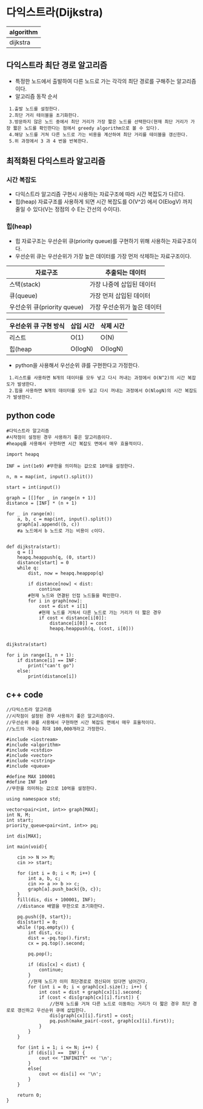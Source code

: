 # 다익스트라(Dijkstra)

|algorithm|
|---|
|dijkstra|

## 다익스트라 최단 경로 알고리즘

- 특정한 노드에서 출발하여 다른 노드로 가는 각각의 최단 경로를 구해주는 알고리즘이다.
- 알고리즘 동작 순서
~~~
 1.출발 노드를 설정한다.
 2.최단 거리 테이블을 초기화한다.
 3.방문하지 않은 노드 중에서 최단 거리가 가장 짧은 노드를 선택한다(현재 최단 거리가 가장 짧은 노드를 확인한다는 점에서 greedy algorithm으로 볼 수 있다).
 4.해당 노드를 거쳐 다른 노드로 가는 비용을 계산하여 최단 거리를 테이블을 갱신한다.
 5.위 과정에서 3 과 4 번을 반복한다.
~~~

## 최적화된 다익스트라 알고리즘

### 시간 복잡도
- 다익스트라 알고리즘 구현시 사용하는 자료구조에 따라 시간 복잡도가 다르다. 
- 힙(heap) 자료구조를 사용하게 되면 시간 복잡도를 O(V^2) 에서 O(ElogV) 까지 줄일 수 있다(V는 정점의 수 E는 간선의 수이다).

### 힙(heap)
- 힙 자료구조는 우선순위 큐(priority queue)를 구현하기 위해 사용하는 자료구조이다.
- 우선순위 큐는 우선순위가 가장 높은 데이터를 가장 먼저 삭제하는 자료구조이다.

|자료구조|추출되는 데이터|
|---|---|
|스택(stack)|가장 나중에 삽입된 데이터|
|큐(queue)|가장 먼저 삽입된 데이터|
|우선순위 큐(priority queue)|가장 우선순위가 높은 데이터|

|우선순위 큐 구현 방식|삽입 시간|삭제 시간|
|---|---|---|
|리스트|O(1)|O(N)|
|힙(heap|O(logN)|O(logN)|

- python을 사용해서 우선순위 큐를 구현한다고 가정한다.
~~~
 1.리스트를 사용하면 N개의 데이터를 모두 넣고 다시 꺼내는 과정에서 O(N^2)의 시간 복잡도가 발생한다.
 2.힙을 사용하면 N개의 데이터를 모두 널고 다시 꺼내는 과정에서 O(NlogN)의 시간 복잡도가 발생한다.
~~~

## python code
~~~
#다익스트라 알고리즘
#시작점이 설정된 경우 사용하기 좋은 알고리즘이다.
#heapq를 사용해서 구현하면 시간 복잡도 면에서 매우 효율적이다.

import heapq

INF = int(1e9) #무한을 의미하는 값으로 10억을 설정한다.

n, m = map(int, input().split())

start = int(input())

graph = [[]for _ in range(n + 1)]
distance = [INF] * (n + 1)

for _ in range(m):
    a, b, c = map(int, input().split())
    graph[a].append((b, c))
    #a 노드에서 b 노드로 가는 비용이 c이다.


def dijkstra(start):
    q = []
    heapq.heappush(q, (0, start))
    distance[start] = 0
    while q:
        dist, now = heapq.heappop(q)

        if distance[now] < dist:
            continue
        #현재 노드와 연결된 인접 노드들을 확인한다.
        for i in graph[now]:
            cost = dist + i[1]
            #현재 노드를 거쳐서 다른 노드로 가는 거리가 더 짧은 경우
            if cost < distance[i[0]]:
                distance[i[0]] = cost
                heapq.heappush(q, (cost, i[0]))


dijkstra(start)

for i in range(1, n + 1):
    if distance[i] == INF:
        print("can't go")
    else:
        print(distance[i])
~~~

## c++ code
~~~
//다익스트라 알고리즘
//시작점이 설정된 경우 사용하기 좋은 알고리즘이다.
//우선순위 큐를 사용해서 구현하면 시간 복잡도 면에서 매우 효율적이다.
//노드의 개수는 최대 100,000개라고 가정한다.

#include <iostream>
#include <algorithm>
#include <cstdio>
#include <vector>
#include <cstring>
#include <queue>

#define MAX 100001
#define INF 1e9
//무한을 의미하는 값으로 10억을 설정한다.

using namespace std;

vector<pair<int, int>> graph[MAX];
int N, M;
int start;
priority_queue<pair<int, int>> pq;

int dis[MAX];

int main(void){
    
    cin >> N >> M;
    cin >> start;
    
    for (int i = 0; i < M; i++) {
        int a, b, c;
        cin >> a >> b >> c;
        graph[a].push_back({b, c});
    }
    fill(dis, dis + 100001, INF);
    //distance 배열을 무한으로 초기화한다.
    
    pq.push({0, start});
    dis[start] = 0;
    while (!pq.empty()) {
        int dist, cx;
        dist = -pq.top().first;
        cx = pq.top().second;
        
        pq.pop();
        
        if (dis[cx] < dist) {
            continue;
        }
        //현재 노드가 이미 최단경로로 갱신되어 있다면 넘어간다.
        for (int i = 0; i < graph[cx].size(); i++) {
            int cost = dist + graph[cx][i].second;
            if (cost < dis[graph[cx][i].first]) {
                //현재 노드를 거쳐 다른 노드로 이동하는 거리가 더 짧은 경우 최단 경로로 갱신하고 우선순위 큐에 삽입한다.
                dis[graph[cx][i].first] = cost;
                pq.push(make_pair(-cost, graph[cx][i].first));
            }
        }
    }
    
    for (int i = 1; i <= N; i++) {
        if (dis[i] ==  INF) {
            cout << "INFINITY" << '\n';
        }
        else{
            cout << dis[i] << '\n';
        }
    }
    
    return 0;
}
~~~

